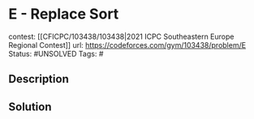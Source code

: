 # E - Replace Sort

contest: [[CFICPC/103438/103438|2021 ICPC Southeastern Europe Regional Contest]]
url: https://codeforces.com/gym/103438/problem/E
Status: #UNSOLVED
Tags: #

## Description

## Solution

